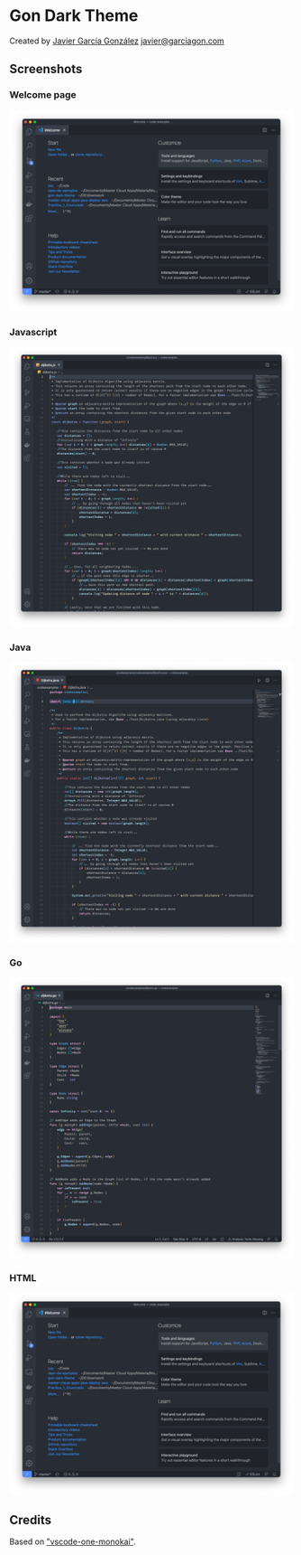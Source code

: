 # Gon Dark Theme
Created by [Javier García González](https://github.com/javiergarciagonzalez) <javier@garciagon.com>

## Screenshots

### Welcome page
![welcome page](https://raw.githubusercontent.com/javiergarciagonzalez/gon-dark-theme/master/images/screenshots/welcome.png)

### Javascript
![Javascript](https://raw.githubusercontent.com/javiergarciagonzalez/gon-dark-theme/master/images/screenshots/js.png)

### Java
![Java](https://raw.githubusercontent.com/javiergarciagonzalez/gon-dark-theme/master/images/screenshots/java.png)

### Go
![Go](https://raw.githubusercontent.com/javiergarciagonzalez/gon-dark-theme/master/images/screenshots/go.png)

### HTML
![HTML](https://raw.githubusercontent.com/javiergarciagonzalez/gon-dark-theme/master/images/screenshots/welcome.png)

## Credits
Based on ["vscode-one-monokai"](https://github.com/azemoh/vscode-one-monokai/).
